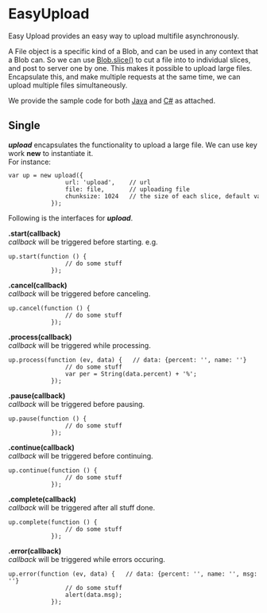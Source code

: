 # EasyUpload
Easy Upload provides an easy way to upload multifile asynchronously. 
<p>
A File object is a specific kind of a Blob, and can be used in any context that a Blob can. 
So we can use <a href="https://developer.mozilla.org/en-US/docs/Web/API/Blob/slice">Blob.slice()</a> to cut a file into to individual slices, and post to server one by one. This makes it possible to upload large files.
<br />
Encapsulate this, and make multiple requests at the same time, we can upload multiple files simultaneously.
<p/>
<p>We provide the sample code for both <a href="https://github.com/ElijahKR/EasyUpload/blob/master/examples/Java_EasyUpload.rar">Java</a> and <a href="https://github.com/ElijahKR/EasyUpload/blob/master/examples/C%23_EasyUpload.rar">C#</a> as attached.</p>
<h2>Single</h2>
<strong><i>upload</i></strong> encapsulates the functionality to upload a large file. We can use key work <strong>new</strong> to instantiate it. 
<br />
For instance:
<code><pre>var up = new upload({
                url: 'upload',    // url
                file: file,       // uploading file
                chunksize: 1024   // the size of each slice, default value is 512 * 1024.
            });</pre></code>
<p>Following is the interfaces for <strong><i>upload</i></strong>.</p>
<p>
<strong>.start(callback)</strong>
<br />
<i>callback</i> will be triggered before starting. e.g.
<code><pre>up.start(function () {
                // do some stuff
            });</pre></code>
</p>

<p>
<strong>.cancel(callback)</strong>
<br />
<i>callback</i> will be triggered before canceling.
<code><pre>up.cancel(function () {
                // do some stuff
            });</pre></code>
</p>

<p>
<strong>.process(callback)</strong>
<br />
<i>callback</i> will be triggered while processing.
<code><pre>up.process(function (ev, data) {   // data: {percent: '', name: ''}
                // do some stuff
                var per = String(data.percent) + '%';
            });</pre></code>
</p>

<p>
<strong>.pause(callback)</strong>
<br />
<i>callback</i> will be triggered before pausing.
<code><pre>up.pause(function () {
                // do some stuff
            });</pre></code>
</p>

<p>
<strong>.continue(callback)</strong>
<br />
<i>callback</i> will be triggered before continuing.
<code><pre>up.continue(function () {
                // do some stuff
            });</pre></code>
</p>

<p>
<strong>.complete(callback)</strong>
<br />
<i>callback</i> will be triggered after all stuff done.
<code><pre>up.complete(function () {
                // do some stuff
            });</pre></code>
</p>

<p>
<strong>.error(callback)</strong>
<br />
<i>callback</i> will be triggered while errors occuring.
<code><pre>up.error(function (ev, data) {   // data: {percent: '', name: '', msg: ''}
                // do some stuff
                alert(data.msg);
            });</pre></code>
</p>
